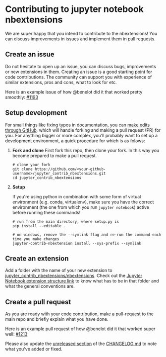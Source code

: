 # Contributing to jupyter notebook nbextensions

We are super happy that you intend to contribute to the nbextensions! You can discuss improvements in issues and implement them in pull requests.

## Create an issue

Do not hesitate to open up an issue, you can discuss bugs, improvements or new extensions in them. Creating an issue is a good starting point for code contributions. The community can support you with experience of similar extensions, pros and cons, what to look for etc.

Here is an example issue of how @benelot did it that worked pretty smoothly: [#1193](https://github.com/ipython-contrib/jupyter_contrib_nbextensions/issues/1193)

## Setup development

For small things like fixing typos in documentation, you can [make edits through GitHub](https://help.github.com/articles/editing-files-in-another-user-s-repository/), which will handle forking and making a pull request (PR) for you. For anything bigger or more complex, you'll probably want to set up a development environment, a quick procedure for which is as folows:

1. __Fork and clone__
   First fork this repo, then clone your fork. In this way you become prepared to make a pull request.

   ```shell
   # clone your fork
   git clone https://github.com/<your-github-username>/jupyter_contrib_nbextensions.git
   cd jupyter_contrib_nbextensions
   ```

2. __Setup__

   If you're using python in combination with some form of virtual environment (e.g. conda, virtualenv), make sure you have the correct environment (the one from which you run `jupyter notebook`) active before running these commands!

   ```shell
   # run from the main directory, where setup.py is
   pip install --editable .

   # on windows, remove the --symlink flag and re-run the command each time you make changes
   jupyter-contrib-nbextension install --sys-prefix --symlink
   ```

## Create an extension

Add a folder with the name of your new extension to [jupyter_contrib_nbextensions/nbextensions](https://github.com/ipython-contrib/jupyter_contrib_nbextensions/tree/master/src/jupyter_contrib_nbextensions/nbextensions). Check out the [Jupyter Notebook extension structure link](http://jupyter-contrib-nbextensions.readthedocs.io/en/latest/internals.html) to know what has to be in that folder and what the general conventions are.

## Create a pull request

As you are ready with your code contribution, make a pull-request to the main repo and briefly explain what you have done.

Here is an example pull request of how @benelot did it that worked super well: [#1213](https://github.com/ipython-contrib/jupyter_contrib_nbextensions/pull/1213)

Please also update the [unreleased section](https://github.com/ipython-contrib/jupyter_contrib_nbextensions/blob/master/CHANGELOG.md#unreleased-aka-github-master) of the [CHANGELOG.md](https://github.com/ipython-contrib/jupyter_contrib_nbextensions/blob/master/CHANGELOG.md) to note what you've added or fixed.
